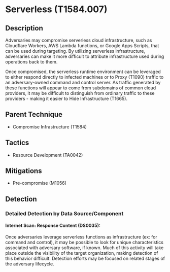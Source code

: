 # Serverless (T1584.007)

## Description
Adversaries may compromise serverless cloud infrastructure, such as Cloudflare Workers, AWS Lambda functions, or Google Apps Scripts, that can be used during targeting. By utilizing serverless infrastructure, adversaries can make it more difficult to attribute infrastructure used during operations back to them. 

Once compromised, the serverless runtime environment can be leveraged to either respond directly to infected machines or to Proxy (T1090) traffic to an adversary-owned command and control server. As traffic generated by these functions will appear to come from subdomains of common cloud providers, it may be difficult to distinguish from ordinary traffic to these providers - making it easier to Hide Infrastructure (T1665).

## Parent Technique
- Compromise Infrastructure (T1584)

## Tactics
- Resource Development (TA0042)

## Mitigations
- Pre-compromise (M1056)

## Detection

### Detailed Detection by Data Source/Component
#### Internet Scan: Response Content (DS0035): 
Once adversaries leverage serverless functions as infrastructure (ex: for command and control), it may be possible to look for unique characteristics associated with adversary software, if known. Much of this activity will take place outside the visibility of the target organization, making detection of this behavior difficult. Detection efforts may be focused on related stages of the adversary lifecycle. 

